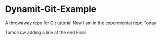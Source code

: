 # Dynamit-Git-Example
A throwaway repo for Git tutorial
Now I am in the expermiental repo
Today

Tomorrow
adding a line at the end
Final